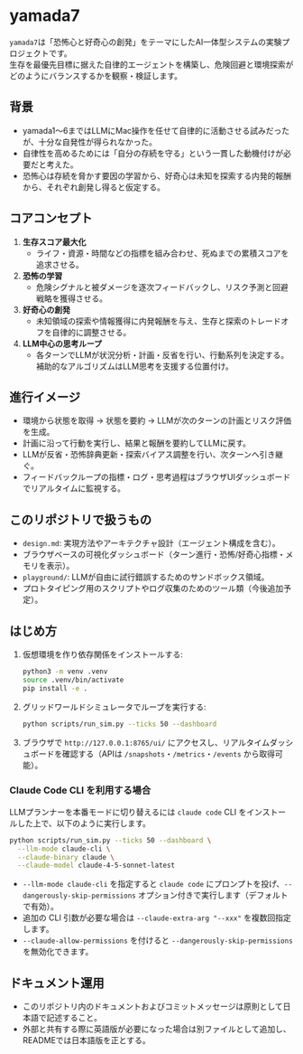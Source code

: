 # yamada7

`yamada7`は「恐怖心と好奇心の創発」をテーマにしたAI一体型システムの実験プロジェクトです。  
生存を最優先目標に据えた自律的エージェントを構築し、危険回避と環境探索がどのようにバランスするかを観察・検証します。

## 背景

- yamada1〜6まではLLMにMac操作を任せて自律的に活動させる試みだったが、十分な自発性が得られなかった。  
- 自律性を高めるためには「自分の存続を守る」という一貫した動機付けが必要だと考えた。  
- 恐怖心は存続を脅かす要因の学習から、好奇心は未知を探索する内発的報酬から、それぞれ創発し得ると仮定する。

## コアコンセプト

1. **生存スコア最大化**  
   - ライフ・資源・時間などの指標を組み合わせ、死ぬまでの累積スコアを追求させる。
2. **恐怖の学習**  
   - 危険シグナルと被ダメージを逐次フィードバックし、リスク予測と回避戦略を獲得させる。
3. **好奇心の創発**  
   - 未知領域の探索や情報獲得に内発報酬を与え、生存と探索のトレードオフを自律的に調整させる。
4. **LLM中心の思考ループ**  
   - 各ターンでLLMが状況分析・計画・反省を行い、行動系列を決定する。補助的なアルゴリズムはLLM思考を支援する位置付け。

## 進行イメージ

- 環境から状態を取得 → 状態を要約 → LLMが次のターンの計画とリスク評価を生成。  
- 計画に沿って行動を実行し、結果と報酬を要約してLLMに戻す。  
- LLMが反省・恐怖辞典更新・探索バイアス調整を行い、次ターンへ引き継ぐ。  
- フィードバックループの指標・ログ・思考過程はブラウザUIダッシュボードでリアルタイムに監視する。

## このリポジトリで扱うもの

- `design.md`: 実現方法やアーキテクチャ設計（エージェント構成を含む）。  
- ブラウザベースの可視化ダッシュボード（ターン進行・恐怖/好奇心指標・メモリを表示）。  
- `playground/`: LLMが自由に試行錯誤するためのサンドボックス領域。  
- プロトタイピング用のスクリプトやログ収集のためのツール類（今後追加予定）。

## はじめ方

1. 仮想環境を作り依存関係をインストールする:
   ```bash
   python3 -m venv .venv
   source .venv/bin/activate
   pip install -e .
   ```
2. グリッドワールドシミュレータでループを実行する:
   ```bash
   python scripts/run_sim.py --ticks 50 --dashboard
   ```
3. ブラウザで `http://127.0.0.1:8765/ui/` にアクセスし、リアルタイムダッシュボードを確認する（APIは `/snapshots`・`/metrics`・`/events` から取得可能）。

### Claude Code CLI を利用する場合

LLMプランナーを本番モードに切り替えるには `claude code` CLI をインストールした上で、以下のように実行します。

```bash
python scripts/run_sim.py --ticks 50 --dashboard \
  --llm-mode claude-cli \
  --claude-binary claude \
  --claude-model claude-4-5-sonnet-latest
```

- `--llm-mode claude-cli` を指定すると `claude code` にプロンプトを投げ、`--dangerously-skip-permissions` オプション付きで実行します（デフォルトで有効）。
- 追加の CLI 引数が必要な場合は `--claude-extra-arg "--xxx"` を複数回指定します。
- `--claude-allow-permissions` を付けると `--dangerously-skip-permissions` を無効化できます。

## ドキュメント運用

- このリポジトリ内のドキュメントおよびコミットメッセージは原則として日本語で記述すること。
- 外部と共有する際に英語版が必要になった場合は別ファイルとして追加し、READMEでは日本語版を正とする。

